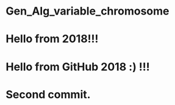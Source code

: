 # Gen_Alg_variable_chromosome
# Hello from 2018!!!
# Hello from GitHub 2018 :) !!!
# Second commit.
